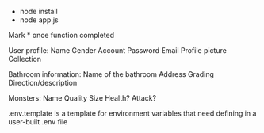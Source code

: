 * node install
* node app.js

Mark * once function completed

User profile:
Name
Gender
Account
Password
Email
Profile picture
Collection

Bathroom information:
Name of the bathroom
Address
Grading
Direction/description

Monsters:
Name
Quality
Size
Health?
Attack?

.env.template is a template for environment variables that need defining in a user-built .env file